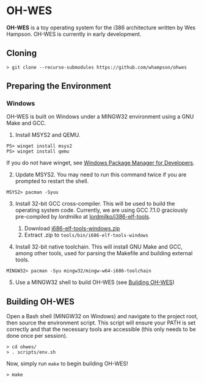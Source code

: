 # OH-WES
**OH-WES** is a toy operating system for the i386 architecture written by
Wes Hampson. OH-WES is currently in early development.

## Cloning
```
> git clone --recurse-submodules https://github.com/whampson/ohwes
```

## Preparing the Environment
### Windows
OH-WES is built on Windows under a MINGW32 environment using a GNU Make and GCC.

1. Install MSYS2 and QEMU.
```
PS> winget install msys2
PS> winget install qemu
```
If you do not have winget, see [Windows Package Manager for Developers](https://learn.microsoft.com/en-us/windows/package-manager/#windows-package-manager-for-developers).

2. Update MSYS2. You may need to run this command twice if you are prompted to
restart the shell.
```
MSYS2> pacman -Syuu
```

3. Install 32-bit GCC cross-compiler. This will be used to build the operating system code. Currently, we are using GCC 7.1.0 graciously pre-compiled by *lordmilko* at [lordmilko/i386-elf-tools](https://github.com/lordmilko/i686-elf-tools).
    1. Download [i686-elf-tools-windows.zip](https://github.com/lordmilko/i686-elf-tools/releases/download/7.1.0/i686-elf-tools-windows.zip)
    2. Extract .zip to `tools/bin/i686-elf-tools-windows`

4. Install 32-bit native toolchain. This will install GNU Make and GCC, among
other tools, used for parsing the Makefile and building external tools.
```
MINGW32> pacman -Syu mingw32/mingw-w64-i686-toolchain
```

5. Use a MINGW32 shell to build OH-WES (see [Building OH-WES](#building-oh-wes))

## Building OH-WES
Open a Bash shell (MINGW32 on Windows) and navigate to the project root, then
source the environment script. This script will ensure your PATH is set
correctly and that the necessary tools are accessible (this only needs to be
done once per session).
```
> cd ohwes/
> . scripts/env.sh
```

Now, simply run `make` to begin building OH-WES!
```
> make
```
